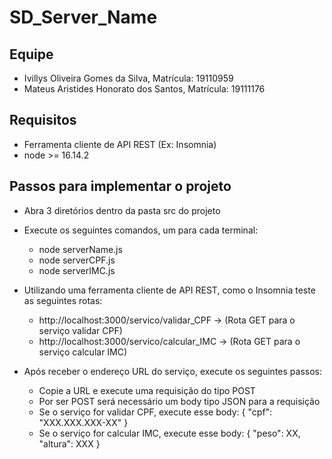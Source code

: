 # SD_Server_Name

## Equipe
- Ivillys Oliveira Gomes da Silva, Matrícula: 19110959 
- Mateus Aristides Honorato dos Santos, Matrícula: 19111176

## Requisitos
  - Ferramenta cliente de API REST (Ex: Insomnia)
  - node >= 16.14.2

## Passos para implementar o projeto
- Abra 3 diretórios dentro da pasta src do projeto

- Execute os seguintes comandos, um para cada terminal:
  - node serverName.js
  - node serverCPF.js
  - node serverIMC.js
  
- Utilizando uma ferramenta cliente de API REST, como o Insomnia teste as seguintes rotas:  
  - http://localhost:3000/servico/validar_CPF -> (Rota GET para o serviço validar CPF)
  - http://localhost:3000/servico/calcular_IMC -> (Rota GET para o serviço calcular IMC)
  
- Após receber o endereço URL do serviço, execute os seguintes passos:
  - Copie a URL e execute uma requisição do tipo POST
  - Por ser POST será necessário um body tipo JSON para a requisição
  - Se o serviço for validar CPF, execute esse body:
    {
      "cpf": "XXX.XXX.XXX-XX"
    }
  - Se o serviço for calcular IMC, execute esse body:
    {
	    "peso": XX,
	    "altura": XXX
    }
  

